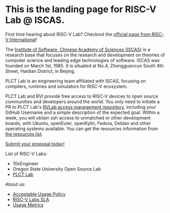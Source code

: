 # This is the landing page for RISC-V Lab @ ISCAS.

First time hearing about RISC-V Lab? Checkout the [official page from RISC-V International](https://riscv.org/risc-v-lab-partner/)!

The [Institute of Software, Chinese Academy of Sciences (ISCAS)](http://english.is.cas.cn/) is a research base that focuses on the research and development on theories of computer science and leading edge technologies of software. ISCAS was founded on March 1st, 1985. It is situated at No.4, Zhongguancun South 4th Street, Haidian District, in Beijing.

PLCT Lab is an engineering team affiliated with ISCAS, focusing on compilers, runtimes and simulators for RISC-V ecosystem.

PLCT Lab and RVI provide free access to RISC-V devices to open source communities and developers around the world. You only need to initiate a PR to PLCT Lab's [RVLab access management repository](https://github.com/plctlab/riscv-lab-access), including your GitHub Username and a simple description of the expected goal. Within a week, you will obtain ssh access to unmatched or other development boards, with Ubuntu, openEuler, openKylin, Fedora, Debian and other operating systems available. You can get the resources information from [the resources list](./ResourcesList.md).

[Submit your proposal today!](https://github.com/plctlab/riscv-lab-access)

List of RISC-V Labs:

- 10xEngineer
- Oregon State University Open Source Lab
- [PLCT Lab](https://github.com/plctlab)

About us:

- [Acceptable Usage Policy](./AUP.md)
- [RISC-V Labs SLA](./SLA.md)
- [Usage Metrics](./UsageMetrics.md)

